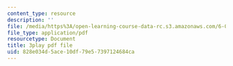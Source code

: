 ```yaml
---
content_type: resource
description: ''
file: /media/https%3A/open-learning-course-data-rc.s3.amazonaws.com/6-046j-design-and-analysis-of-algorithms-spring-2015/828e034d5ace10df79e57397124684ca_Tw1k46ywN6E.pdf
file_type: application/pdf
resourcetype: Document
title: 3play pdf file
uid: 828e034d-5ace-10df-79e5-7397124684ca
---
```

